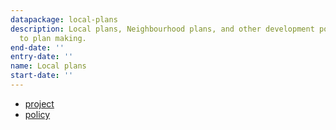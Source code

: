 ```yaml
---
datapackage: local-plans
description: Local plans, Neighbourhood plans, and other development policies related
  to plan making.
end-date: ''
entry-date: ''
name: Local plans
start-date: ''
---
```


* [project](https://digital-land.github.io/project/local-plans/)
* [policy](https://www.gov.uk/guidance/plan-making)